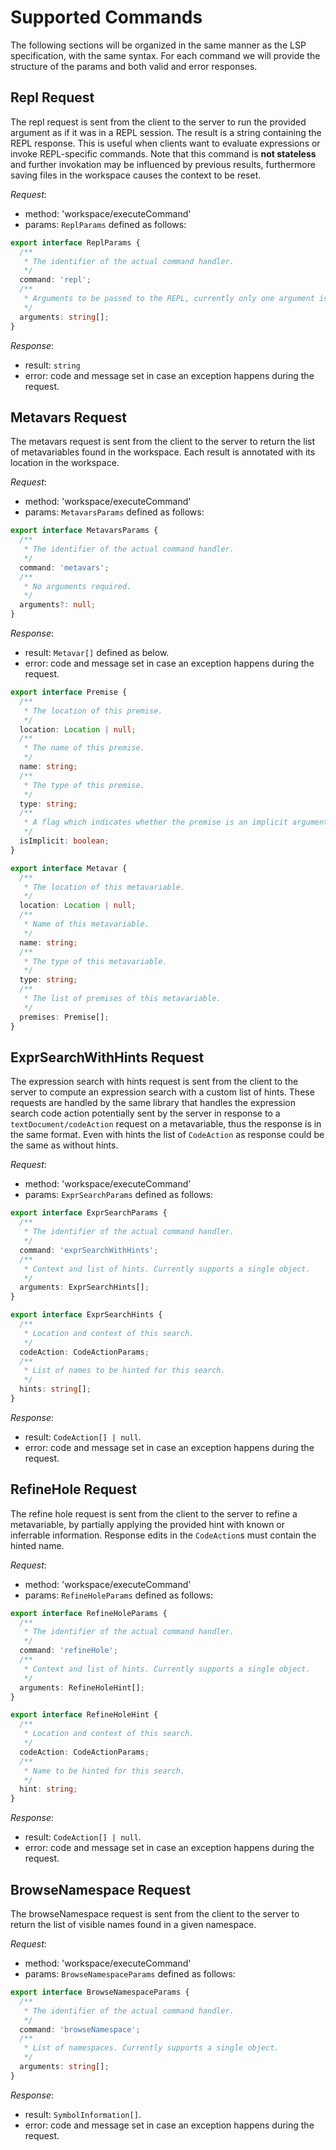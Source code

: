 # Supported Commands

The following sections will be organized in the same manner as the LSP
specification, with the same syntax. For each command we will provide the
structure of the params and both valid and error responses.

## Repl Request

The repl request is sent from the client to the server to run the provided
argument as if it was in a REPL session. The result is a string containing the
REPL response.
This is useful when clients want to evaluate expressions or invoke
REPL-specific commands. Note that this command is __not stateless__ and further
invokation may be influenced by previous results, furthermore saving files in
the workspace causes the context to be reset.

_Request_:
  - method: 'workspace/executeCommand'
  - params: `ReplParams` defined as follows:
```typescript
export interface ReplParams {
  /**
   * The identifier of the actual command handler.
   */
  command: 'repl';
  /**
   * Arguments to be passed to the REPL, currently only one argument is supported.
   */
  arguments: string[];
}
```

_Response_:
  - result: `string`
  - error: code and message set in case an exception happens during the request.

## Metavars Request

The metavars request is sent from the client to the server to return the list
of metavariables found in the workspace. Each result is annotated with its
location in the workspace.

_Request_:
  - method: 'workspace/executeCommand'
  - params: `MetavarsParams` defined as follows:
```typescript
export interface MetavarsParams {
  /**
   * The identifier of the actual command handler.
   */
  command: 'metavars';
  /**
   * No arguments required.
   */
  arguments?: null;
}
```

_Response_:
  - result: `Metavar[]` defined as below.
  - error: code and message set in case an exception happens during the request.

```typescript
export interface Premise {
  /**
   * The location of this premise.
   */
  location: Location | null;
  /**
   * The name of this premise.
   */
  name: string;
  /**
   * The type of this premise.
   */
  type: string;
  /**
   * A flag which indicates whether the premise is an implicit argument.
   */
  isImplicit: boolean;
}

export interface Metavar {
  /**
   * The location of this metavariable.
   */
  location: Location | null;
  /**
   * Name of this metavariable.
   */
  name: string;
  /**
   * The type of this metavariable.
   */
  type: string;
  /**
   * The list of premises of this metavariable.
   */
  premises: Premise[];
}
```

## ExprSearchWithHints Request

The expression search with hints request is sent from the client to the server
to compute an expression search with a custom list of hints. These requests are
handled by the same library that handles the expression search code action
potentially sent by the server in response to a `textDocument/codeAction`
request on a metavariable, thus the response is in the same format. Even with
hints the list of `CodeAction` as response could be the same as without hints.

_Request_:
  - method: 'workspace/executeCommand'
  - params: `ExprSearchParams` defined as follows:
```typescript
export interface ExprSearchParams {
  /**
   * The identifier of the actual command handler.
   */
  command: 'exprSearchWithHints';
  /**
   * Context and list of hints. Currently supports a single object.
   */
  arguments: ExprSearchHints[];
}

export interface ExprSearchHints {
  /**
   * Location and context of this search.
   */
  codeAction: CodeActionParams;
  /**
   * List of names to be hinted for this search.
   */
  hints: string[];
}
```

_Response_:
  - result: `CodeAction[] | null`.
  - error: code and message set in case an exception happens during the request.

## RefineHole Request

The refine hole request is sent from the client to the server to refine a
metavariable, by partially applying the provided hint with known or inferrable
information.
Response edits in the `CodeAction`s must contain the hinted name.

_Request_:
  - method: 'workspace/executeCommand'
  - params: `RefineHoleParams` defined as follows:
```typescript
export interface RefineHoleParams {
  /**
   * The identifier of the actual command handler.
   */
  command: 'refineHole';
  /**
   * Context and list of hints. Currently supports a single object.
   */
  arguments: RefineHoleHint[];
}

export interface RefineHoleHint {
  /**
   * Location and context of this search.
   */
  codeAction: CodeActionParams;
  /**
   * Name to be hinted for this search.
   */
  hint: string;
}
```

_Response_:
  - result: `CodeAction[] | null`.
  - error: code and message set in case an exception happens during the request.

## BrowseNamespace Request

The browseNamespace request is sent from the client to the server to return the list
of visible names found in a given namespace.

_Request_:
  - method: 'workspace/executeCommand'
  - params: `BrowseNamespaceParams` defined as follows:
```typescript
export interface BrowseNamespaceParams {
  /**
   * The identifier of the actual command handler.
   */
  command: 'browseNamespace';
  /**
   * List of namespaces. Currently supports a single object.
   */
  arguments: string[];
}
```

_Response_:
  - result: `SymbolInformation[]`.
  - error: code and message set in case an exception happens during the request.
